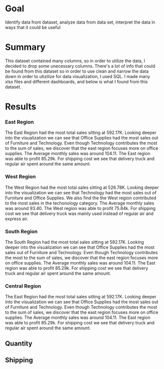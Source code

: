 # Goal
Identify data from dataset, analyze data from data set, interpret the data in ways that it could be useful

# Summary
This dataset contained many columns, so in order to utilize the data, I decided to drop some unecessary columns. There's a lot of info that could be found from this dataset so in order to use clean and narrow the data down in order to utizilize for data visualization, I used SQL.
I made many xlsx files and different dashboards, and below is what I found from this dataset.

# Results
### East Region
The East Region had the most total sales sitting at 592.17K. Looking deeper into the visualization we can see that Office Supplies had the most sales out of Furniture and Technology. Even though Technology contributes the most to the sum of sales, we discover that the east region focuses more on office supplies. The Average monthly sales was around 104.11. The East region was able to profit 85.29k. For shipping cost we see that delivery truck and regular air spent around the same amount.  

### West Region
The West Region had the most total sales sitting at 526.78K. Looking deeper into the visualization we can see that Technology had the most sales out of Furniture and Office Supplies. We also find the the West region contributed to the most sales in the techonology category. The Average monthly sales was around 93.40. The West region was able to profit 75.84k. For shipping cost we see that delivery truck was mainly used instead of regular air and express air.

### South Region
The South Region had the most total sales sitting at 592.17K. Looking deeper into the visualization we can see that Office Supplies had the most sales out of Furniture and Technology. Even though Technology contributes the most to the sum of sales, we discover that the east region focuses more on office supplies. The Average monthly sales was around 104.11. The East region was able to profit 85.29k. For shipping cost we see that delivery truck and regular air spent around the same amount. 

### Central Region
The East Region had the most total sales sitting at 592.17K. Looking deeper into the visualization we can see that Office Supplies had the most sales out of Furniture and Technology. Even though Technology contributes the most to the sum of sales, we discover that the east region focuses more on office supplies. The Average monthly sales was around 104.11. The East region was able to profit 85.29k. For shipping cost we see that delivery truck and regular air spent around the same amount. 

## Quantity

## Shipping

